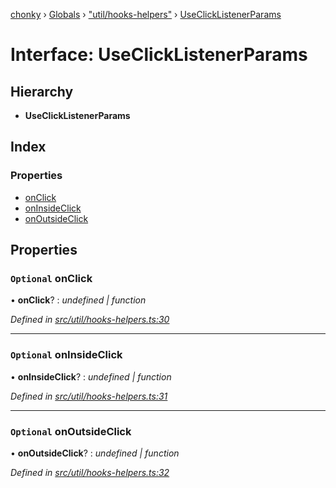 [chonky](../README.md) › [Globals](../globals.md) › ["util/hooks-helpers"](../modules/_util_hooks_helpers_.md) › [UseClickListenerParams](_util_hooks_helpers_.useclicklistenerparams.md)

# Interface: UseClickListenerParams

## Hierarchy

* **UseClickListenerParams**

## Index

### Properties

* [onClick](_util_hooks_helpers_.useclicklistenerparams.md#optional-onclick)
* [onInsideClick](_util_hooks_helpers_.useclicklistenerparams.md#optional-oninsideclick)
* [onOutsideClick](_util_hooks_helpers_.useclicklistenerparams.md#optional-onoutsideclick)

## Properties

### `Optional` onClick

• **onClick**? : *undefined | function*

*Defined in [src/util/hooks-helpers.ts:30](https://github.com/TimboKZ/Chonky/blob/ce1f2d4/src/util/hooks-helpers.ts#L30)*

___

### `Optional` onInsideClick

• **onInsideClick**? : *undefined | function*

*Defined in [src/util/hooks-helpers.ts:31](https://github.com/TimboKZ/Chonky/blob/ce1f2d4/src/util/hooks-helpers.ts#L31)*

___

### `Optional` onOutsideClick

• **onOutsideClick**? : *undefined | function*

*Defined in [src/util/hooks-helpers.ts:32](https://github.com/TimboKZ/Chonky/blob/ce1f2d4/src/util/hooks-helpers.ts#L32)*
